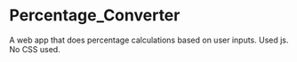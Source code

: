 # Percentage_Converter
A web app that does percentage calculations based on user inputs. Used js. No CSS used.
